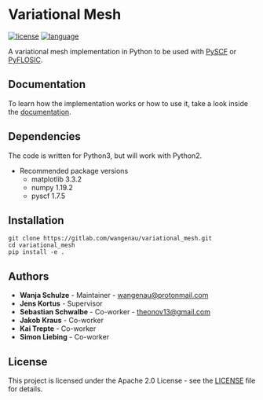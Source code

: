 # Variational Mesh
[![license](https://img.shields.io/badge/license-APACHE2-green)](https://www.apache.org/licenses/LICENSE-2.0)
[![language](https://img.shields.io/badge/language-Python3-blue)](https://www.python.org/)

A variational mesh implementation in Python to be used with [PySCF](https://github.com/pyscf/pyscf) or [PyFLOSIC](https://github.com/pyflosic/pyflosic).

## Documentation

To learn how the implementation works or how to use it, take a look inside the [documentation](https://wangenau.gitlab.io/variational_mesh/).

## Dependencies

The code is written for Python3, but will work with Python2.

* Recommended package versions
  * matplotlib 3.3.2
  * numpy 1.19.2
  * pyscf 1.7.5

## Installation

```
git clone https://gitlab.com/wangenau/variational_mesh.git
cd variational_mesh
pip install -e .
```

## Authors

* **Wanja Schulze** - Maintainer - wangenau@protonmail.com
* **Jens Kortus** - Supervisor
* **Sebastian Schwalbe** - Co-worker - theonov13@gmail.com
* **Jakob Kraus** - Co-worker
* **Kai Trepte** - Co-worker
* **Simon Liebing** - Co-worker

## License

This project is licensed under the Apache 2.0 License - see the [LICENSE](LICENSE) file for details.
